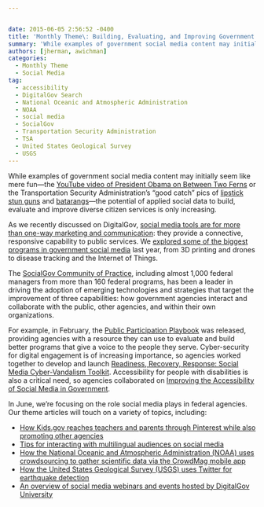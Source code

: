 ```yaml
---


date: 2015-06-05 2:56:52 -0400
title: 'Monthly Theme\: Building, Evaluating, and Improving Government Services Through Social Media'
summary: 'While examples of government social media content may initially seem like mere fun&mdash;the YouTube video of President Obama on Between Two Ferns or the Transportation Security Administration’s&ldquo;good catch&rdquo; pics of lipstick stun guns and batarangs&mdash;the potential of applied social data to build, evaluate and improve diverse citizen services is only increasing. As we recently'
authors: [jherman, awichman]
categories:
  - Monthly Theme
  - Social Media
tag:
  - accessibility
  - DigitalGov Search
  - National Oceanic and Atmospheric Administration
  - NOAA
  - social media
  - SocialGov
  - Transportation Security Administration
  - TSA
  - United States Geological Survey
  - USGS
---
```


While examples of government social media content may initially seem like mere fun—the [YouTube video of President Obama on Between Two Ferns](https://www.youtube.com/watch?v=UnW3xkHxIEQ) or the Transportation Security Administration’s “good catch” pics of [lipstick stun guns](https://instagram.com/p/0WUAzwl9xT/?taken-by=tsa) and [batarangs](https://instagram.com/p/zTOqVrF9wl/?taken-by=tsa)—the potential of applied social data to build, evaluate and improve diverse citizen services is only increasing.

As we recently discussed on DigitalGov, [social media tools are for more than one-way marketing and communication](https://www.WHATEVER/2015/04/24/meeting-customer-needs-through-social-media/): they provide a connective, responsive capability to public services. We [explored some of the biggest programs in government social media](https://www.WHATEVER/2014/12/31/big-in-socialgov-in-2014-services-access-and-participation/) last year, from 3D printing and drones to disease tracking and the Internet of Things.

The [SocialGov Community of Practice](http://www.google.com/url?q=http%3A%2F%2Fwww.WHATEVER%2Fcommunities%2Fsocial-media%2F&sa=D&sntz=1&usg=AFQjCNEftOg4z77TqX4v3lnFo74pXnH_UA), including almost 1,000 federal managers from more than 160 federal programs, has been a leader in driving the adoption of emerging technologies and strategies that target the improvement of three capabilities: how government agencies interact and collaborate with the public, other agencies, and within their own organizations.

For example, in February, the [Public Participation Playbook](https://participation.usa.gov/) was released, providing agencies with a resource they can use to evaluate and build better programs that give a voice to the people they serve. Cyber-security for digital engagement is of increasing importance, so agencies worked together to develop and launch [Readiness, Recovery, Response: Social Media Cyber-Vandalism Toolkit](https://www.WHATEVER/resources/readiness-recovery-response-social-media-cyber-vandalism-toolkit/). Accessibility for people with disabilities is also a critical need, so agencies collaborated on [Improving the Accessibility of Social Media in Government](https://www.WHATEVER/resources/improving-the-accessibility-of-social-media-in-government/).

In June, we’re focusing on the role social media plays in federal agencies. Our theme articles will touch on a variety of topics, including:

  * [How Kids.gov reaches teachers and parents through Pinterest while also promoting other agencies](https://www.WHATEVER/2015/06/10/how-agencies-pin-down-their-audiences/)
  * [Tips for interacting with multilingual audiences on social media](https://www.WHATEVER/2015/06/19/real-internationalization-isnt-just-geographic-its-linguistic/)
  * [How the National Oceanic and Atmospheric Administration (NOAA) uses crowdsourcing to gather scientific data via the CrowdMag mobile app](https://www.WHATEVER/2015/06/18/noaas-crowdmag-app-citizen-science-on-the-go/)
  * [How the United States Geological Survey (USGS) uses Twitter for earthquake detection](https://www.WHATEVER/2015/06/26/tweets-earthquakes/)
  * [An overview of social media webinars and events hosted by DigitalGov University](https://www.WHATEVER/2015/06/08/socialgov-round-up-2015/)